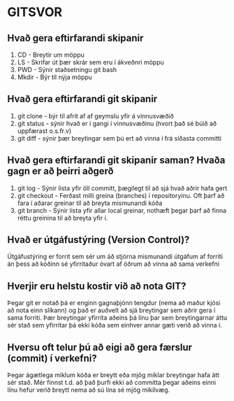 # GITSVOR

## Hvað gera eftirfarandi skipanir

1. CD - Breytir um möppu
2. LS - Skrifar út þær skrár sem eru í ákveðnri möppu
3. PWD - Sýnir staðsetningu git bash
4. Mkdir - Býr til nýja möppu

## Hvað gera eftirfarandi git skipanir

1. git clone - býr til afrit af af geymslu yfir á vinnusvæðið
2. git status - sýnir hvað er í gangi í vinnusvæðinu (hvort það sé búið að uppfærast o.s.fr.v)
3. git diff - sýnir þær breytingar sem þú ert að vinna í frá síðasta committi

## Hvað gera eftirfarandi git skipanir saman? Hvaða gagn er að þeirri aðgerð

1. git log - Sýnir lista yfir öll committ, þægilegt til að sjá hvað aðrir hafa gert
2. git checkout - Ferðast milli greina (branches) í repositoryinu. Oft þarf að fara í aðarar greinar til að breyta mismunandi kóða
3. git branch - Sýnir lista yfir allar local greinar, nothæft þegar þarf að finna réttu greinina til að breyta yfir í.

## Hvað er útgáfustýring (Version Control)?

Útgáfustýring er forrit sem sér um áð stjórna mismunandi útgáfum af forriti án þess að kóðinn sé yfirritaður óvart af öðrum að vinna að sama verkefni

## Hverjir eru helstu kostir við að nota GIT?

Þegar git er notað þá er enginn gagnaþjónn tengdur (nema að maður kjósi að nota einn slíkann) og það er auðvelt að sjá breytingar sem aðrir gera í sama forriti. Þær breytingar yfirrita aðeins þá línu þar sem breytingarnar áttu sér stað sem yfirritar þá ekki kóða sem einhver annar gæti verið að vinna í.

## Hversu oft telur þú að eigi að gera færslur (commit) í verkefni?

Þegar ágætlega miklum kóða er breytt eða mjög miklar breytingar hafa átt sér stað. Mér finnst t.d. að það þurfi ekki að committa þegar aðeins einni línu hefur verið breytt nema að sú lína sé mjög mikilvæg.


